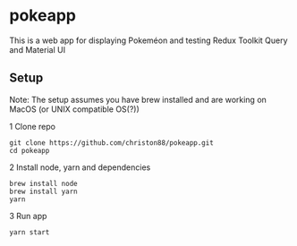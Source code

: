 # pokeapp

This is a web app for displaying Pokeméon and testing Redux Toolkit Query and Material UI

## Setup

Note: The setup assumes you have brew installed and are working on MacOS (or UNIX compatible OS(?))

1 Clone repo
```
git clone https://github.com/christon88/pokeapp.git
cd pokeapp
```

2 Install node, yarn and dependencies
```
brew install node
brew install yarn
yarn

```

3 Run app
```
yarn start
```
